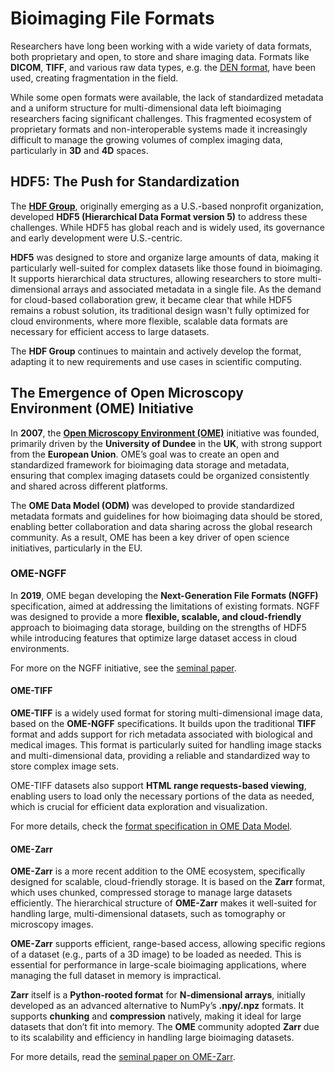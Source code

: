 # Bioimaging File Formats

Researchers have long been working with a wide variety of data formats, both proprietary and open, to store and share imaging data. Formats like **DICOM**, **TIFF**, and various raw data types, e.g. the [DEN format](https://kulvait.github.io/KCT_doc/den-format.html), have been used, creating fragmentation in the field.

While some open formats were available, the lack of standardized metadata and a uniform structure for multi-dimensional data left bioimaging researchers facing significant challenges. This fragmented ecosystem of proprietary formats and non-interoperable systems made it increasingly difficult to manage the growing volumes of complex imaging data, particularly in **3D** and **4D** spaces.

## HDF5: The Push for Standardization

The **[HDF Group](https://www.hdfgroup.org/)**, originally emerging as a U.S.-based nonprofit organization, developed **HDF5 (Hierarchical Data Format version 5)** to address these challenges. While HDF5 has global reach and is widely used, its governance and early development were U.S.-centric.

**HDF5** was designed to store and organize large amounts of data, making it particularly well-suited for complex datasets like those found in bioimaging. It supports hierarchical data structures, allowing researchers to store multi-dimensional arrays and associated metadata in a single file. As the demand for cloud-based collaboration grew, it became clear that while HDF5 remains a robust solution, its traditional design wasn't fully optimized for cloud environments, where more flexible, scalable data formats are necessary for efficient access to large datasets.

The **HDF Group** continues to maintain and actively develop the format, adapting it to new requirements and use cases in scientific computing.

## The Emergence of Open Microscopy Environment (OME) Initiative

In **2007**, the **[Open Microscopy Environment (OME)](https://www.openmicroscopy.org/)** initiative was founded, primarily driven by the **University of Dundee** in the **UK**, with strong support from the **European Union**. OME’s goal was to create an open and standardized framework for bioimaging data storage and metadata, ensuring that complex imaging datasets could be organized consistently and shared across different platforms.

The **OME Data Model (ODM)** was developed to provide standardized metadata formats and guidelines for how bioimaging data should be stored, enabling better collaboration and data sharing across the global research community. As a result, OME has been a key driver of open science initiatives, particularly in the EU.

### OME-NGFF

In **2019**, OME began developing the **Next-Generation File Formats (NGFF)** specification, aimed at addressing the limitations of existing formats. NGFF was designed to provide a more **flexible, scalable, and cloud-friendly** approach to bioimaging data storage, building on the strengths of HDF5 while introducing features that optimize large dataset access in cloud environments.

For more on the NGFF initiative, see the [seminal paper](https://pubmed.ncbi.nlm.nih.gov/34845388/).

#### OME-TIFF

**OME-TIFF** is a widely used format for storing multi-dimensional image data, based on the **OME-NGFF** specifications. It builds upon the traditional **TIFF** format and adds support for rich metadata associated with biological and medical images. This format is particularly suited for handling image stacks and multi-dimensional data, providing a reliable and standardized way to store complex image sets.

OME-TIFF datasets also support **HTML range requests-based viewing**, enabling users to load only the necessary portions of the data as needed, which is crucial for efficient data exploration and visualization.

For more details, check the [format specification in OME Data Model](https://ome-model.readthedocs.io/en/latest/).

#### OME-Zarr

**OME-Zarr** is a more recent addition to the OME ecosystem, specifically designed for scalable, cloud-friendly storage. It is based on the **Zarr** format, which uses chunked, compressed storage to manage large datasets efficiently. The hierarchical structure of **OME-Zarr** makes it well-suited for handling large, multi-dimensional datasets, such as tomography or microscopy images.

**OME-Zarr** supports efficient, range-based access, allowing specific regions of a dataset (e.g., parts of a 3D image) to be loaded as needed. This is essential for performance in large-scale bioimaging applications, where managing the full dataset in memory is impractical.

**Zarr** itself is a **Python-rooted format** for **N-dimensional arrays**, initially developed as an advanced alternative to NumPy’s **.npy/.npz** formats. It supports **chunking** and **compression** natively, making it ideal for large datasets that don’t fit into memory. The **OME** community adopted **Zarr** due to its scalability and efficiency in handling large bioimaging datasets.

For more details, read the [seminal paper on OME-Zarr](https://pubmed.ncbi.nlm.nih.gov/37428210/).
